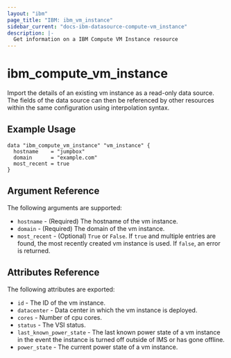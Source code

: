 ```yaml
---
layout: "ibm"
page_title: "IBM: ibm_vm_instance"
sidebar_current: "docs-ibm-datasource-compute-vm_instance"
description: |-
  Get information on a IBM Compute VM Instance resource
---
```


# ibm\_compute_vm_instance

Import the details of an existing vm instance as a read-only data source. The fields of the data source can then be referenced by other resources within the same configuration using interpolation syntax.

## Example Usage

```hcl
data "ibm_compute_vm_instance" "vm_instance" {
  hostname    = "jumpbox"
  domain      = "example.com"
  most_recent = true
}
```

## Argument Reference

The following arguments are supported:

* `hostname` - (Required) The hostname of the vm instance.
* `domain` - (Required) The domain of the vm instance.
* `most_recent` - (Optional) `True` or `False`. If `true` and multiple entries are found, the most recently created vm instance is used. If `false`, an error is returned.

## Attributes Reference

The following attributes are exported:

* `id` - The ID of the vm instance.
* `datacenter` - Data center in which the vm instance is deployed.
* `cores` - Number of cpu cores.
* `status` - The VSI status.
* `last_known_power_state` - The last known power state of a vm instance in the event the instance is turned off outside of IMS or has gone offline.
* `power_state` - The current power state of a vm instance.
